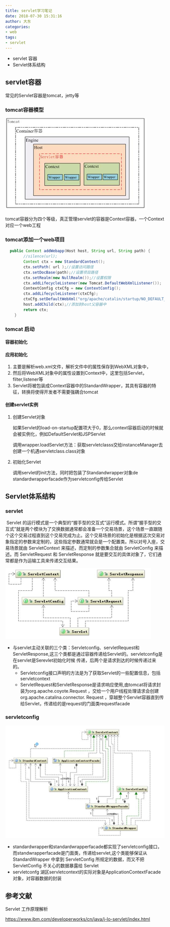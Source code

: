 ```yaml
---
title: servlet学习笔记
date: 2018-07-30 15:31:16
author: 大东
categories:
- web
tags:
- servlet
---
```


- servlet 容器
- Servlet体系结构

<!-- more -->

## servlet容器

常见的Servlet容器是tomcat，jetty等

### tomcat容器模型

![1532928329345](servlet学习笔记\tomca容器模型.png)

tomcat容器分为四个等级，真正管理servlet的容器是Context容器，一个Context对应一个web工程

### tomcat添加一个web项目

```java
  public Context addWebapp(Host host, String url, String path) {
        //silence(url);
        Context ctx = new StandardContext();
        ctx.setPath( url );//设置访问路径
        ctx.setDocBase(path);//设置项目路径
        ctx.setRealm(new NullRealm());//设置权限
        ctx.addLifecycleListener(new Tomcat.DefaultWebXmlListener());
        ContextConfig ctxCfg = new ContextConfig();
        ctx.addLifecycleListener(ctxCfg);
        ctxCfg.setDefaultWebXml("org/apache/catalin/startup/NO_DEFAULT_XML");
        host.addChild(ctx);//添加到host父容器中
        return ctx;
    }
```

### tomcat 启动

#### 容器初始化

#### 应用初始化

1. 主要是解析web.xml文件，解析文件中的属性保存到WebXML对象中，
2. 然后将WebXML对象中的属性设置到Context中，这里包括Servlet，filter,listener等
3. Servlet将被包装成Context容器中的StandardWrapper，其具有容器的特征，转换将使得开发者不需要强耦合tomcat

#### 创建servlet实例

1. 创建Servlet对象

   如果Servlet的load-on-startup配置项大于0，那么context容器启动的时候就会被实例化，例如DefaultServlet和JSPServlet

   调用wrapper.loadServlet方法：获取servletclasss交给instanceManager去创建一个机遇servletclass.class对象

2. 初始化Servlet

   调用servlet的init方法，同时把包装了Standandwrapper对象de standardwrapperfacade作为servletconfig传给Servlet

## Servlet体系结构

### servlet	

​	Servlet 的运行模式是一个典型的“握手型的交互式”运行模式。所谓“握手型的交互式”就是两个模块为了交换数据通常都会准备一个交易场景，这个场景一直跟随个这个交易过程直到这个交易完成为止。这个交易场景的初始化是根据这次交易对象指定的参数来定制的，这些指定参数通常就会是一个配置类。所以对号入座，交易场景就由 ServletContext 来描述，而定制的参数集合就由 ServletConfig 来描述。而 ServletRequest 和 ServletResponse 就是要交互的具体对象了，它们通常都是作为运输工具来传递交互结果。 

![Servlet体系结构](servlet学习笔记/Servlet体系结构.png)

- 与servlet主动关联的三个类：Servletconfig、servletRequest和ServletResponse,这三个类都是通过容器传递给Servlet的。servletconfig是在servlet是Serevlet初始化时候 传递，后两个是请求到达的时候传递过来的。
  - Servletconfig接口声明的方法是为了获取Servlet的一些配置信息，包括servletcontext
  - ServletRequest和ServletResponse是请求响应使用,由tomcat将请求封装为org.apache.coyote.Request ，交给一个用户线程处理请求会创建org.apache.catalina.connector. Request ，穿越整个Servlet容器直到传给Servlet，传递给的是request的门面类requestfacade

### servletconfig

![1533000128343](servlet学习笔记/servletconfig.jpg)

- standardwrapper和standardwrapperfacade都实现了servletconfig接口，而standwrapperfacade是门面类，传递给servlet,这个类能够保证从 StandardWrapper 中拿到 ServletConfig 所规定的数据，而又不把 ServletConfig 不关心的数据暴露给 Servlet
- servletconfg 湖区servletcontext的实际对象是ApplicationContextFacade对象，对容器数据的封装

## 参考文献

Servlet 工作原理解析

https://www.ibm.com/developerworks/cn/java/j-lo-servlet/index.html